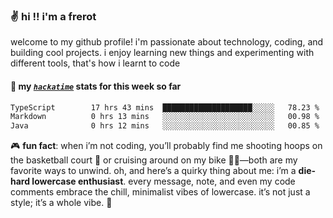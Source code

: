 ### ✌️ hi !! i'm a frerot

welcome to my github profile! i'm passionate about technology, coding, and
building cool projects. i enjoy learning new things and experimenting with
different tools, that's how i learnt to code

#### 📡 my [_`hackatime`_](https://waka.hackclub.com/) stats for this week so far

<!--START_SECTION:waka-->

```txt
TypeScript        17 hrs 43 mins  ████████████████████░░░░░   78.23 %
Markdown          0 hrs 13 mins   ░░░░░░░░░░░░░░░░░░░░░░░░░   00.98 %
Java              0 hrs 12 mins   ░░░░░░░░░░░░░░░░░░░░░░░░░   00.85 %
```

<!--END_SECTION:waka-->

🎮 **fun fact**: when i’m not coding, you’ll probably find me shooting hoops on
the basketball court 🏀 or cruising around on my bike 🚴‍♂️—both are my favorite
ways to unwind. oh, and here’s a quirky thing about me: i’m a **die-hard
lowercase enthusiast**. every message, note, and even my code comments embrace
the chill, minimalist vibes of lowercase. it’s not just a style; it’s a whole
vibe. 🤘
